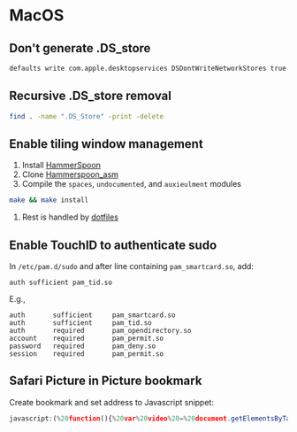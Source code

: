 # MacOS

## Don't generate .DS_store

```bash
defaults write com.apple.desktopservices DSDontWriteNetworkStores true
```

## Recursive .DS_store removal

```bash
find . -name ".DS_Store" -print -delete
```
## Enable tiling window management

1. Install [HammerSpoon](https://github.com/Hammerspoon/hammerspoon)
1. Clone [Hammerspoon_asm](https://github.com/asmagill/hammerspoon_asm)
  1. Compile the `spaces`, `undocumented`, and `auxieulment` modules

  ```bash
  make && make install
  ```
1. Rest is handled by [dotfiles](https://github.com/vladdoster/dotfiles)

## Enable **TouchID** to authenticate **sudo**

In `/etc/pam.d/sudo` and after line containing `pam_smartcard.so`, add:

```
auth sufficient pam_tid.so
```

E.g.,

```
auth       sufficient     pam_smartcard.so
auth       sufficient     pam_tid.so
auth       required       pam_opendirectory.so
account    required       pam_permit.so
password   required       pam_deny.so
session    required       pam_permit.so
```

## Safari Picture in Picture bookmark

Create bookmark and set address to Javascript snippet:

```js
javascript:(%20function(){%20var%20video%20=%20document.getElementsByTagName('video')[0];%20video.webkitSetPresentationMode(video.webkitPresentationMode%20===%20"picture-in-picture"%20?%20"inline"%20:%20"picture-in-picture");%20}%20)()
```
